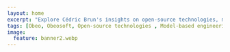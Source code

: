 ```yaml
---
layout: home
excerpt: "Explore Cédric Brun's insights on open-source technologies, model-based engineering and running the Obeo french company. Discover articles on Sirius Web, graphical modeling tools, Eclipse Modeling Framework, Eclipse platform innovations, and the impact of technology in academic research and collaborative engineering. Dive into the world of advanced modeling tools."
tags: [Obeo, Obeosoft, Open-source technologies , Model-based engineering, Eclipse platform, Graphical modeling tools, Sirius Web integration, Project Jupyter Notebook, Collaborative engineering tools, Software development, Technology in academic research, Model debugging and animation, Software engineering insights, Advanced technology solutions,Engineering tool development,Programming and innovation]
image:
  feature: banner2.webp
---
```

